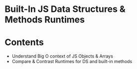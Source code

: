 # **Built-In JS Data Structures & Methods Runtimes**

# Contents
- Understand Big O context of JS Objects & Arrays
- Compare & Contrast Runtimes for DS and built-in methods